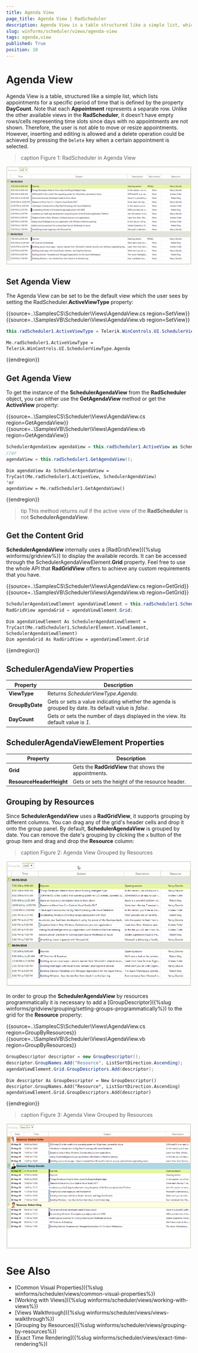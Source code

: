 ```yaml
---
title: Agenda View
page_title: Agenda View | RadScheduler
description: Agenda View is a table structured like a simple list, which lists appointments for a specific period of time. 
slug: winforms/scheduler/views/agenda-view
tags: agenda,view
published: True
position: 10 
---
```


# Agenda View

Agenda View is a table, structured like a simple list, which lists appointments for a specific period of time that is defined by the property **DayCount**. Note that each **Appointment** represents a separate row. Unlike the other available views in the **RadScheduler**, it doesn’t have empty rows/cells representing time slots since days with no appointments are not shown. Therefore, the user is not able to move or resize appointments. However, inserting and editing is allowed and a delete operation could be achieved by pressing the `Delete` key when a certain appointment is selected.

>caption Figure 1: RadScheduler in Agenda View

![scheduler-views-agenda-view 001](images/scheduler-views-agenda-view001.png)

## Set Agenda View

The Agenda View can be set to be the default view which the user sees by setting the RadScheduler.**ActiveViewType** property: 

{{source=..\SamplesCS\Scheduler\Views\AgendaView.cs region=SetView}} 
{{source=..\SamplesVB\Scheduler\Views\AgendaView.vb region=SetView}} 

````C#
this.radScheduler1.ActiveViewType = Telerik.WinControls.UI.SchedulerViewType.Agenda;

````
````VB.NET
Me.radScheduler1.ActiveViewType = Telerik.WinControls.UI.SchedulerViewType.Agenda

````

{{endregion}} 

## Get Agenda View

To get the instance of the **SchedulerAgendaView** from the **RadScheduler** object, you can either use the **GetAgendaView** method or get the **ActiveView** property:


{{source=..\SamplesCS\Scheduler\Views\AgendaView.cs region=GetAgendaView}} 
{{source=..\SamplesVB\Scheduler\Views\AgendaView.vb region=GetAgendaView}} 

````C#
SchedulerAgendaView agendaView = this.radScheduler1.ActiveView as SchedulerAgendaView;
//or 
agendaView = this.radScheduler1.GetAgendaView();

````
````VB.NET
Dim agendaView As SchedulerAgendaView = TryCast(Me.radScheduler1.ActiveView, SchedulerAgendaView)
'or
agendaView = Me.radScheduler1.GetAgendaView()

````

{{endregion}} 

>tip This method returns *null* if the active view of the **RadScheduler** is not **SchedulerAgendaView**.

## Get the Content Grid

**SchedulerAgendaView** internally uses a [RadGridView]({%slug winforms/gridview%}) to display the available records. It can be accessed through the SchedulerAgendaViewElement.**Grid** property. Feel free to use the whole API that **RadGridView** offers to achieve any custom requirements that you have. 

{{source=..\SamplesCS\Scheduler\Views\AgendaView.cs region=GetGrid}} 
{{source=..\SamplesVB\Scheduler\Views\AgendaView.vb region=GetGrid}} 

````C#
SchedulerAgendaViewElement agendaViewElement = this.radScheduler1.SchedulerElement.ViewElement as SchedulerAgendaViewElement;
RadGridView agendaGrid = agendaViewElement.Grid;

````
````VB.NET
Dim agendaViewElement As SchedulerAgendaViewElement = TryCast(Me.radScheduler1.SchedulerElement.ViewElement, SchedulerAgendaViewElement)
Dim agendaGrid As RadGridView = agendaViewElement.Grid

````

{{endregion}} 

## SchedulerAgendaView Properties

|Property|Description|
|----|----|
|**ViewType**|Returns *SchedulerViewType.Agenda*.|
|**GroupByDate**|Gets or sets a value indicating whether the agenda is grouped by date. Its default value is *false*.|
|**DayCount**|Gets or sets the number of days displayed in the view. Its default value is *1*.|

## SchedulerAgendaViewElement Properties

|Property|Description|
|----|----|
|**Grid**|Gets the **RadGridView** that shows the appointments.|
|**ResourceHeaderHeight**|Gets or sets the height of the resource header.|

## Grouping by Resources

Since **SchedulerAgendaView** uses a **RadGridView**, it supports grouping by different columns. You can drag any of the grid's header cells and drop it onto the group panel. By default, **SchedulerAgendaView** is grouped by date. You can remove the date's grouping by clicking the `x` button of the group item and drag and drop the **Resource** column:

>caption Figure 2: Agenda View Grouped by Resources

![scheduler-views-agenda-view 003](images/scheduler-views-agenda-view003.gif)

In order to group the **SchedulerAgendaView** by resources programmatically it is necessary to add a [GroupDescriptor]({%slug winforms/gridview/grouping/setting-groups-programmatically%}) to the grid for the **Resource** property:

{{source=..\SamplesCS\Scheduler\Views\AgendaView.cs region=GroupByResources}} 
{{source=..\SamplesVB\Scheduler\Views\AgendaView.vb region=GroupByResources}} 

````C#
GroupDescriptor descriptor = new GroupDescriptor();
descriptor.GroupNames.Add("Resource", ListSortDirection.Ascending);
agendaViewElement.Grid.GroupDescriptors.Add(descriptor);

````
````VB.NET
Dim descriptor As GroupDescriptor = New GroupDescriptor()
descriptor.GroupNames.Add("Resource", ListSortDirection.Ascending)
agendaViewElement.Grid.GroupDescriptors.Add(descriptor)

````

{{endregion}}

>caption Figure 3: Agenda View Grouped by Resources

![scheduler-views-agenda-view 002](images/scheduler-views-agenda-view002.png)

# See Also

* [Common Visual Properties]({%slug winforms/scheduler/views/common-visual-properties%})
* [Working with Views]({%slug winforms/scheduler/views/working-with-views%})
* [Views Walkthrough]({%slug winforms/scheduler/views/views-walkthrough%})
* [Grouping by Resources]({%slug winforms/scheduler/views/grouping-by-resources%})
* [Exact Time Rendering]({%slug winforms/scheduler/views/exact-time-rendering%})

